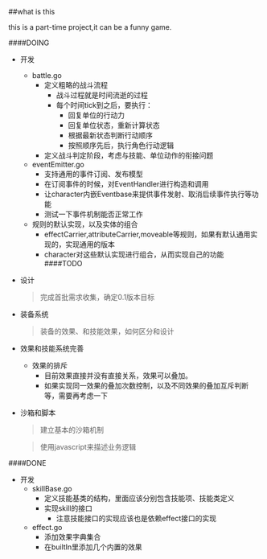 ##what is this

this is a part-time project,it can be a funny game.

####DOING
* 开发
    * battle.go
        * 定义粗略的战斗流程
            * 战斗过程就是时间流逝的过程
            * 每个时间tick到之后，要执行：
                * 回复单位的行动力
                * 回复单位状态，重新计算状态
                * 根据最新状态判断行动顺序
                * 按照顺序先后，执行角色行动逻辑
        * 定义战斗判定阶段，考虑与技能、单位动作的衔接问题
    * eventEmitter.go
        * 支持通用的事件订阅、发布模型
        * 在订阅事件的时候，对EventHandler进行构造和调用
        * 让character内嵌Eventbase来提供事件发射、取消后续事件执行等功能
        * 测试一下事件机制能否正常工作
    * 规则的默认实现，以及实体的组合
        * effectCarrier,attributeCarrier,moveable等规则，如果有默认通用实现的，实现通用的版本
        * character对这些默认实现进行组合，从而实现自己的功能
####TODO
* 设计
    > 完成首批需求收集，确定0.1版本目标
* 装备系统
    > 装备的效果、和技能效果，如何区分和设计
* 效果和技能系统完善
    * 效果的排斥
        * 目前效果直接并没有直接关系，效果可以叠加。
        * 如果实现同一效果的叠加次数控制，以及不同效果的叠加互斥判断等，需要再考虑一下
* 沙箱和脚本

    > 建立基本的沙箱机制
    
    > 使用javascript来描述业务逻辑

####DONE
* 开发
    * skillBase.go
        * 定义技能基类的结构，里面应该分别包含技能项、技能类定义
        * 实现skill的接口
            * 注意技能接口的实现应该也是依赖effect接口的实现
    * effect.go
        * 添加效果字典集合
        * 在builtIn里添加几个内置的效果